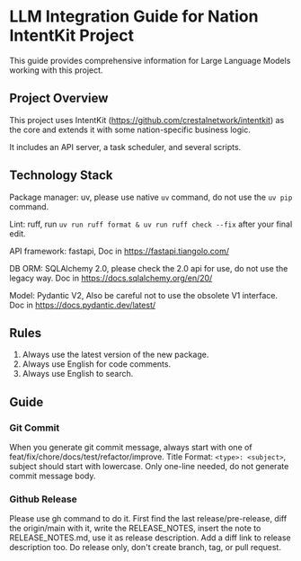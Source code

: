# LLM Integration Guide for Nation IntentKit Project

This guide provides comprehensive information for Large Language Models working with this project.

## Project Overview

This project uses IntentKit (https://github.com/crestalnetwork/intentkit) as the core and extends it with some nation-specific business logic.

It includes an API server, a task scheduler, and several scripts.

## Technology Stack

Package manager: uv, please use native `uv` command, do not use the `uv pip` command.

Lint: ruff, run `uv run ruff format & uv run ruff check --fix` after your final edit.

API framework: fastapi, Doc in https://fastapi.tiangolo.com/

DB ORM: SQLAlchemy 2.0, please check the 2.0 api for use, do not use the legacy way.
Doc in https://docs.sqlalchemy.org/en/20/

Model: Pydantic V2, Also be careful not to use the obsolete V1 interface.
Doc in https://docs.pydantic.dev/latest/

## Rules

1. Always use the latest version of the new package.
2. Always use English for code comments.
3. Always use English to search.

## Guide

### Git Commit
When you generate git commit message, always start with one of feat/fix/chore/docs/test/refactor/improve. Title Format: `<type>: <subject>`, subject should start with lowercase. Only one-line needed, do not generate commit message body.

### Github Release
Please use gh command to do it. First find the last release/pre-release, diff the origin/main with it, write the RELEASE_NOTES, insert the note to RELEASE_NOTES.md, use it as release description. Add a diff link to release description too.
Do release only, don't create branch, tag, or pull request.